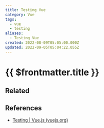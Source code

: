```yaml
---
title: Testing Vue
category: Vue
tags:
  - vue
  - testing
aliases:
  - Testing Vue
created: 2022-08-09T05:05:00.000Z
updated: 2022-09-05T05:04:22.055Z
---
```


# {{ $frontmatter.title }}

## Related

## References

- [Testing | Vue.js (vuejs.org)](https://vuejs.org/guide/scaling-up/testing.html)

